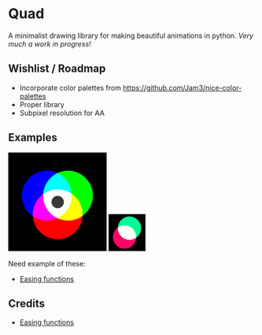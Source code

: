 # Quad
A minimalist drawing library for making beautiful animations in python.
_Very much a work in progress!_

## Wishlist / Roadmap

+ Incorporate color palettes from https://github.com/Jam3/nice-color-palettes
+ Proper library
+ Subpixel resolution for AA

## Examples

![](examples/simple_circles.png)
![](examples/moving_circles.gif)

Need example of these:

+ [Easing functions](https://easings.net/) 

## Credits

+ [Easing functions](https://github.com/semitable/easing-functions)